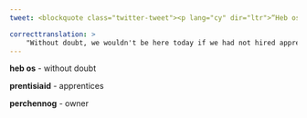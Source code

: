 ```yaml
---
tweet: <blockquote class="twitter-tweet"><p lang="cy" dir="ltr">“Heb os, fydden ni ddim yma heddiw pe baem ni ddim wedi hurio prentisiaid” meddai perchennog cwmni effeithiau arbennig sydd wedi ennill gwobr Emmy <a href="https://t.co/4RIpRFGL4i">https://t.co/4RIpRFGL4i</a> <a href="https://twitter.com/hashtag/prentisiaethaucymru?src=hash&amp;ref_src=twsrc%5Etfw">#prentisiaethaucymru</a> <a href="https://twitter.com/realsfx?ref_src=twsrc%5Etfw">@realsfx</a> <a href="https://twitter.com/hashtag/DewisDoeth?src=hash&amp;ref_src=twsrc%5Etfw">#DewisDoeth</a> <a href="https://twitter.com/ApprenticeWales?ref_src=twsrc%5Etfw">@ApprenticeWales</a> <a href="https://t.co/Zbw89oTM8K">pic.twitter.com/Zbw89oTM8K</a></p>&mdash; NTfW (@NTFWwbl) <a href="https://twitter.com/NTFWwbl/status/1302184698496651266?ref_src=twsrc%5Etfw">September 5, 2020</a></blockquote> <script async src="https://platform.twitter.com/widgets.js" charset="utf-8"></script>

correcttranslation: >
    "Without doubt, we wouldn't be here today if we had not hired apprentices" says the owner of a special effects company that won an Emmy.
---
```


**heb os** - without doubt

**prentisiaid** - apprentices

**perchennog** - owner